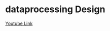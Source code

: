 # dataprocessing Design

[Youtube Link](https://www.youtube.com/watch?v=1b5vZyKzkU8&rel=0 "Super fun")
